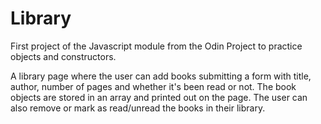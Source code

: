 # Library

First project of the Javascript module from the Odin Project to practice objects and constructors. 

A library page where the user can add books submitting a form with title, author, number of pages and whether it's been read or not. The book objects are stored in an array and printed out on the page. The user can also remove or mark as read/unread the books in their library. 
